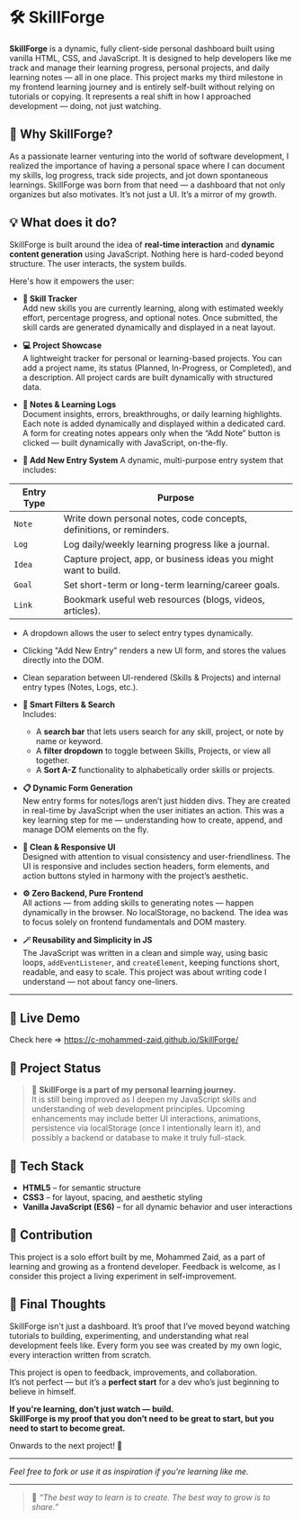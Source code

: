 # 🛠️ SkillForge

**SkillForge** is a dynamic, fully client-side personal dashboard built using vanilla HTML, CSS, and JavaScript. It is designed to help developers like me track and manage their learning progress, personal projects, and daily learning notes — all in one place. This project marks my third milestone in my frontend learning journey and is entirely self-built without relying on tutorials or copying. It represents a real shift in how I approached development — doing, not just watching.

## 🌱 Why SkillForge?

As a passionate learner venturing into the world of software development, I realized the importance of having a personal space where I can document my skills, log progress, track side projects, and jot down spontaneous learnings. SkillForge was born from that need — a dashboard that not only organizes but also motivates. It’s not just a UI. It’s a mirror of my growth.

## 💡 What does it do?

SkillForge is built around the idea of **real-time interaction** and **dynamic content generation** using JavaScript. Nothing here is hard-coded beyond structure. The user interacts, the system builds.

Here's how it empowers the user:

- **📌 Skill Tracker**  
  Add new skills you are currently learning, along with estimated weekly effort, percentage progress, and optional notes. Once submitted, the skill cards are generated dynamically and displayed in a neat layout.

- **💻 Project Showcase**  
  A lightweight tracker for personal or learning-based projects. You can add a project name, its status (Planned, In-Progress, or Completed), and a description. All project cards are built dynamically with structured data.

- **📓 Notes & Learning Logs**  
  Document insights, errors, breakthroughs, or daily learning highlights. Each note is added dynamically and displayed within a dedicated card. A form for creating notes appears only when the “Add Note” button is clicked — built dynamically with JavaScript, on-the-fly.

- **📝 Add New Entry System**
  A dynamic, multi-purpose entry system that includes:

| Entry Type | Purpose |
|------------|---------|
| `Note`     | Write down personal notes, code concepts, definitions, or reminders. |
| `Log`      | Log daily/weekly learning progress like a journal. |
| `Idea`     | Capture project, app, or business ideas you might want to build. |
| `Goal`     | Set short-term or long-term learning/career goals. |
| `Link`     | Bookmark useful web resources (blogs, videos, articles). |

  - A dropdown allows the user to select entry types dynamically.
  - Clicking "Add New Entry" renders a new UI form, and stores the values directly into the DOM.
  - Clean separation between UI-rendered (Skills & Projects) and internal entry types (Notes, Logs, etc.).

- **🎯 Smart Filters & Search**  
  Includes:
  - A **search bar** that lets users search for any skill, project, or note by name or keyword.
  - A **filter dropdown** to toggle between Skills, Projects, or view all together.
  - A **Sort A-Z** functionality to alphabetically order skills or projects.

- **📋 Dynamic Form Generation**  
  New entry forms for notes/logs aren’t just hidden divs. They are created in real-time by JavaScript when the user initiates an action. This was a key learning step for me — understanding how to create, append, and manage DOM elements on the fly.

- **🎨 Clean & Responsive UI**  
  Designed with attention to visual consistency and user-friendliness. The UI is responsive and includes section headers, form elements, and action buttons styled in harmony with the project’s aesthetic.

- **⚙️ Zero Backend, Pure Frontend**  
  All actions — from adding skills to generating notes — happen dynamically in the browser. No localStorage, no backend. The idea was to focus solely on frontend fundamentals and DOM mastery.

- **🪄 Reusability and Simplicity in JS**  
  The JavaScript was written in a clean and simple way, using basic loops, `addEventListener`, and `createElement`, keeping functions short, readable, and easy to scale. This project was about writing code I understand — not about fancy one-liners.

---

## 🔗 Live Demo

Check here => https://c-mohammed-zaid.github.io/SkillForge/

## 🚧 Project Status

> 🧪 **SkillForge is a part of my personal learning journey.**  
It is still being improved as I deepen my JavaScript skills and understanding of web development principles. Upcoming enhancements may include better UI interactions, animations, persistence via localStorage (once I intentionally learn it), and possibly a backend or database to make it truly full-stack.

## 📁 Tech Stack

- **HTML5** – for semantic structure  
- **CSS3** – for layout, spacing, and aesthetic styling  
- **Vanilla JavaScript (ES6)** – for all dynamic behavior and user interactions

## 🤝 Contribution

This project is a solo effort built by me, Mohammed Zaid, as a part of learning and growing as a frontend developer. Feedback is welcome, as I consider this project a living experiment in self-improvement.

## 📌 Final Thoughts

SkillForge isn't just a dashboard. It’s proof that I’ve moved beyond watching tutorials to building, experimenting, and understanding what real development feels like. Every form you see was created by my own logic, every interaction written from scratch.

This project is open to feedback, improvements, and collaboration.  
It’s not perfect — but it’s a **perfect start** for a dev who’s just beginning to believe in himself.

**If you're learning, don’t just watch — build.**  
**SkillForge is my proof that you don’t need to be great to start, but you need to start to become great.**

Onwards to the next project! 🚀

---

*Feel free to fork or use it as inspiration if you're learning like me.*

---

> 💬 _“The best way to learn is to create. The best way to grow is to share.”_
